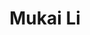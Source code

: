 ---
layout: page
title: Mukai Li
description: PhD student
img: /assets/img/mukai.jpg
importance: 15
category: Current Students
redirect: https://scholar.google.com/citations?hl=zh-CN&user=BizedOAAAAAJ&view_op=list_works&sortby=pubdate
---